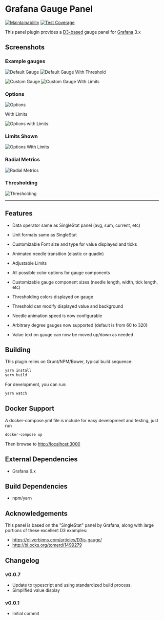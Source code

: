 # Grafana Gauge Panel

[![Maintainability](https://api.codeclimate.com/v1/badges/1c750faa58c1f7b3c7fa/maintainability)](https://codeclimate.com/github/briangann/grafana-gauge-panel/maintainability)
[![Test Coverage](https://api.codeclimate.com/v1/badges/1c750faa58c1f7b3c7fa/test_coverage)](https://codeclimate.com/github/briangann/grafana-gauge-panel/test_coverage)

This panel plugin provides a [D3-based](http://www.d3js.org) gauge panel for [Grafana](http://www.grafana.org) 3.x

## Screenshots

### Example gauges

![Default Gauge](https://raw.githubusercontent.com/briangann/grafana-gauge-panel/master/src/screenshots/default-gauge.png)
![Default Gauge With Threshold](https://raw.githubusercontent.com/briangann/grafana-gauge-panel/master/src/screenshots/default-gauge-w-threshold.png)

![Custom Gauge](https://raw.githubusercontent.com/briangann/grafana-gauge-panel/master/src/screenshots/alt-gauge.png)
![Custom Gauge With Limits](https://raw.githubusercontent.com/briangann/grafana-gauge-panel/master/src/screenshots/alt-gauge-limits.png)

### Options

![Options](https://raw.githubusercontent.com/briangann/grafana-gauge-panel/master/src/screenshots/options.png)

With Limits

![Options with Limits](https://raw.githubusercontent.com/briangann/grafana-gauge-panel/master/src/screenshots/options-limits.png)

### Limits Shown

![Options With Limits](https://raw.githubusercontent.com/briangann/grafana-gauge-panel/master/src/screenshots/options-limits.png)

### Radial Metrics

![Radial Metrics](https://raw.githubusercontent.com/briangann/grafana-gauge-panel/master/src/screenshots/radialmetrics.png)

### Thresholding

![Thresholding](https://raw.githubusercontent.com/briangann/grafana-gauge-panel/master/src/screenshots/thresholding.png)

-------

## Features

* Data operator same as SingleStat panel (avg, sum, current, etc)
* Unit formats same as SingleStat

* Customizable Font size and type for value displayed and ticks
* Animated needle transition (elastic or quadin)
* Adjustable Limits
* All possible color options for gauge components

* Customizable gauge component sizes (needle length, width, tick length, etc)

* Thresholding colors displayed on gauge
* Threshold can modify displayed value and background

* Needle animation speed is now configurable
* Arbitrary degree gauges now supported (default is from 60 to 320)
* Value text on gauge can now be moved up/down as needed

## Building

This plugin relies on Grunt/NPM/Bower, typical build sequence:

```BASH
yarn install
yarn build
```

For development, you can run:

```BASH
yarn watch
```

## Docker Support

A docker-compose.yml file is include for easy development and testing, just run

```BASH
docker-compose up
```

Then browse to <http://localhost:3000>

## External Dependencies

* Grafana 6.x

## Build Dependencies

* npm/yarn

## Acknowledgements

This panel is based on the "SingleStat" panel by Grafana, along with large portions of these excellent D3 examples:

* <https://oliverbinns.com/articles/D3js-gauge/>
* <http://bl.ocks.org/tomerd/1499279>

## Changelog

### v0.0.7

* Update to typescript and using standardized build process.
* Simplified value display

### v0.0.1

* Initial commit
